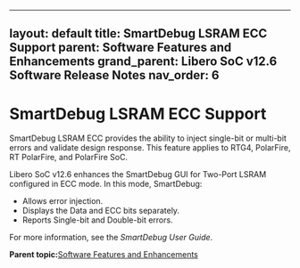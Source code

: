 
---
layout: default
title: SmartDebug LSRAM ECC Support
parent: Software Features and Enhancements
grand_parent: Libero SoC v12.6 Software Release Notes
nav_order: 6
---
# SmartDebug LSRAM ECC Support

SmartDebug LSRAM ECC provides the ability to inject single-bit or multi-bit errors and validate design response. This feature applies to RTG4, PolarFire, RT PolarFire, and PolarFire SoC.

Libero SoC v12.6 enhances the SmartDebug GUI for Two-Port LSRAM configured in ECC mode. In this mode, SmartDebug:

-   Allows error injection.
-   Displays the Data and ECC bits separately.
-   Reports Single-bit and Double-bit errors.

For more information, see the *SmartDebug User Guide*.

**Parent topic:**[Software Features and Enhancements](GUID-0C8F8AEA-9445-4B14-83EE-0D7D82E81DB5.md)

